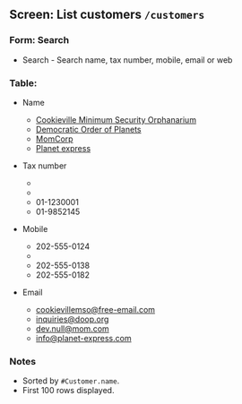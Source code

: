 ## Screen: List customers `/customers`

### Form: Search

- Search - Search name, tax number, mobile, email or web

### Table:

- Name
    - [Cookieville Minimum Security Orphanarium](#/customers/detail)
    - [Democratic Order of Planets](#/customers/detail)
    - [MomCorp](#/customers/detail)
    - [Planet express](#/customers/detail)
- Tax number

    - 
    -
    - 01-1230001
    - 01-9852145
- Mobile
    - 202-555-0124
    - 
    - 202-555-0138
    - 202-555-0182
- Email
    - cookievillemso@free-email.com
    - inquiries@doop.org
    - dev.null@mom.com
    - info@planet-express.com

### Notes

- Sorted by `#Customer.name`.
- First 100 rows displayed.
